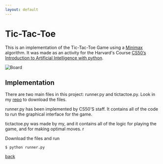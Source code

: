 ```yaml
---
layout: default
---
```

# Tic-Tac-Toe 

This is an implementation of the Tic-Tac-Toe Game using a [Minimax](https://en.wikipedia.org/wiki/Minimax) algorithm. It was made as an activity for the Harvard's Course [CS50’s Introduction to Artificial Intelligence with python](https://cs50.harvard.edu/ai/2020/). 

![Board](https://cs50.harvard.edu/ai/2020/projects/0/tictactoe/images/game.png)


## Implementation

There are two main files in this project: runner.py and tictactoe.py. Look in my [repo](https://github.com/Marouxet/cs50/tree/tictactoe) to download the files. 

runner.py has been implemented by CS50'S staff. It contains all of the code to run the graphical interface for the game.

tictactoe.py was made by my, and it contains all of the logic for playing the game, and for making optimal moves. r 


Download the files and run  

```
$ python runner.py
```

[back](./)
